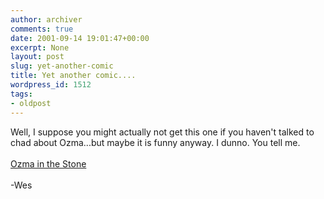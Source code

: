 ```yaml
---
author: archiver
comments: true
date: 2001-09-14 19:01:47+00:00
excerpt: None
layout: post
slug: yet-another-comic
title: Yet another comic....
wordpress_id: 1512
tags:
- oldpost
---
```


Well, I suppose you might actually not get this one if you haven't talked to chad about Ozma...but maybe it is funny anyway.  I dunno.  You tell me.<br /><br /><a href="http://www.oliverweb.com/newsimages/Ozma in the Stone.jpg">Ozma in the Stone</a> <br /><br />-Wes